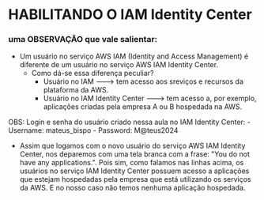 # HABILITANDO O IAM Identity Center

### uma OBSERVAÇÃO que vale salientar:
 - Um usuário no serviço AWS IAM (Identity and Access Management) é diferente de um usuário no 
   serviço AWS IAM Identity Center.
    - Como dá-se essa diferença peculiar?
        - Usuário no IAM ---> tem acesso aos sreviços e recursos da plataforma da AWS.
        - Usuário no IAM Identity Center ---> tem acesso a, por exemplo, aplicações criadas pela empresa A ou B hospedada na AWS.

OBS: Login e senha do usuário criado nessa aula no IAM Identity Center:
    - Username: mateus_bispo
    - Password: M@teus2024

 - Assim que logamos com o novo usuário do serviço AWS IAM Identity Center, nos deparemos com uma tela branca com a frase:
   "You do not have any applications.". Pois sim, como falamos nas linhas acima, os usuários no serviço IAM Identity Center
   possuem acesso a aplicações que estejam hospedadas pela empresa que está utilizando os serviços da AWS. E no nosso caso
   não temos nenhuma aplicação hospedada.
